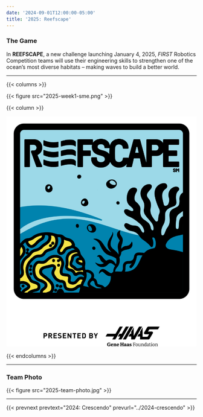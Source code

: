```yaml
---
date: '2024-09-01T12:00:00-05:00'
title: '2025: Reefscape'
---
```


### The Game

In **REEFSCAPE**, a new challenge launching January 4, 2025, _FIRST_ Robotics Competition teams will use their engineering skills to strengthen one of the ocean’s most diverse habitats – making waves to build a better world.

---

{{< columns >}}

{{< figure src="2025-week1-sme.png" >}}

{{< column >}}

[![Reefscape Logo](reefscape-frc-logo.png)]()

{{< endcolumns >}}

---

### Team Photo
{{< figure src="2025-team-photo.jpg" >}}

---

{{< prevnext prevtext="2024: Crescendo" prevurl="../2024-crescendo" >}}
